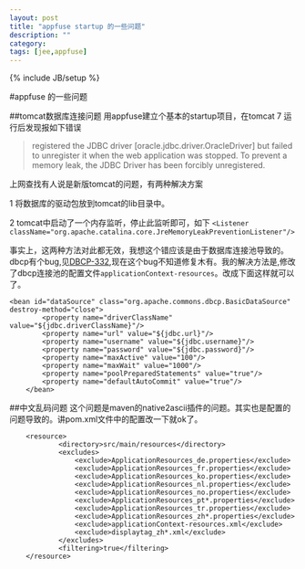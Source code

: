 ```yaml
---
layout: post
title: "appfuse startup 的一些问题"
description: ""
category: 
tags: [jee,appfuse]
---
```

{% include JB/setup %}

#appfuse 的一些问题

##tomcat数据库连接问题
用appfuse建立个基本的startup项目，在tomcat 7 运行后发现报如下错误

>registered the JDBC driver [oracle.jdbc.driver.OracleDriver] but failed to unregister it when the web application was stopped. To prevent a memory leak, the JDBC Driver has been forcibly unregistered.

上网查找有人说是新版tomcat的问题，有两种解决方案

1  将数据库的驱动包放到tomcat的lib目录中。

2  tomcat中启动了一个内存监听，停止此监听即可，如下
  `<Listener className="org.apache.catalina.core.JreMemoryLeakPreventionListener"/>`

事实上，这两种方法对此都无效，我想这个错应该是由于数据库连接池导致的。
dbcp有个bug,见[DBCP-332](https://issues.apache.org/jira/browse/DBCP-332),现在这个bug不知道修复木有。我的解决方法是,修改了dbcp连接池的配置文件`applicationContext-resources`。改成下面这样就可以了。

    <bean id="dataSource" class="org.apache.commons.dbcp.BasicDataSource" destroy-method="close">
            <property name="driverClassName" value="${jdbc.driverClassName}"/>
            <property name="url" value="${jdbc.url}"/>
            <property name="username" value="${jdbc.username}"/>
            <property name="password" value="${jdbc.password}"/>
            <property name="maxActive" value="100"/>
            <property name="maxWait" value="1000"/>
            <property name="poolPreparedStatements" value="true"/>
            <property name="defaultAutoCommit" value="true"/>
        </bean>

##中文乱码问题
这个问题是maven的native2ascii插件的问题。其实也是配置的问题导致的。讲pom.xml文件中的配置改一下就ok了。

        <resource>
                <directory>src/main/resources</directory>
                <excludes> 
                    <exclude>ApplicationResources_de.properties</exclude> 
                    <exclude>ApplicationResources_fr.properties</exclude> 
                    <exclude>ApplicationResources_ko.properties</exclude> 
                    <exclude>ApplicationResources_nl.properties</exclude> 
                    <exclude>ApplicationResources_no.properties</exclude> 
                    <exclude>ApplicationResources_pt*.properties</exclude> 
                    <exclude>ApplicationResources_tr.properties</exclude> 
                    <exclude>ApplicationResources_zh*.properties</exclude> 
                    <exclude>applicationContext-resources.xml</exclude>
                    <exclude>displaytag_zh*.xml</exclude>
                </excludes> 
                <filtering>true</filtering>
        </resource>


